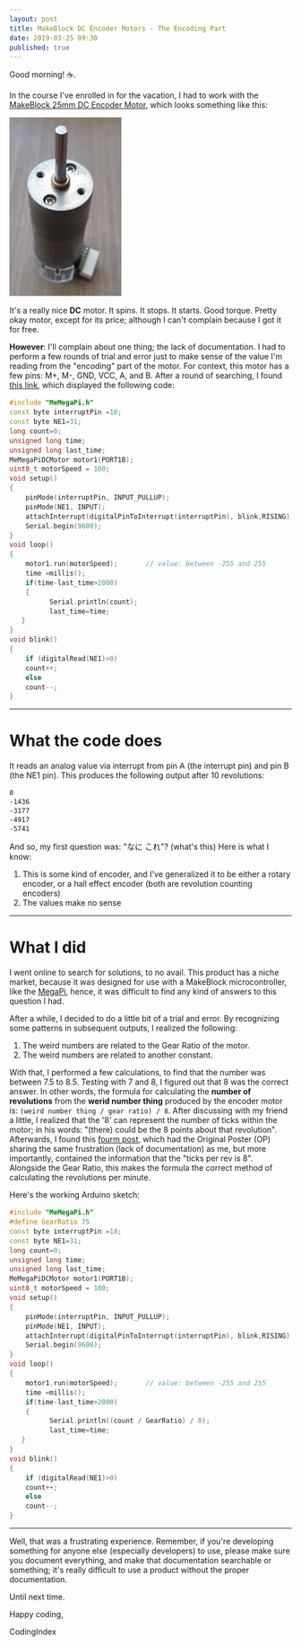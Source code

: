 ```yaml
---
layout: post
title: MakeBlock DC Encoder Motors - The Encoding Part
date: 2019-03-25 09:30
published: true
---
```


Good morning! :coffee:.

In the course I've enrolled in for the vacation, I had to work with the [MakeBlock 25mm DC Encoder Motor](http://www.robotpark.com/DC-Encoder-Motor-Pack-25mm-Makeblock-En), which looks something like this:

<img src="/images/20190325_1.jpg" width="200px" alt="The 25mm DC Encoder Motor"/>

It's a really nice **DC** motor. It spins. It stops. It starts. Good torque. Pretty okay motor, except for its price; although I can't complain because I got it for free.

**However**: I'll complain about one thing; the lack of documentation. I had to perform a few rounds of trial and error just to make sense of the value I'm reading from the "encoding" part of the motor. For context, this motor has a few pins: M+, M-, GND, VCC, A, and B. After a round of searching, I found [this link](http://learn.makeblock.com/ultimate2-arduino-programming/), which displayed the following code:
```cpp
#include "MeMegaPi.h"
const byte interruptPin =18;    
const byte NE1=31;                 
long count=0;
unsigned long time;
unsigned long last_time;
MeMegaPiDCMotor motor1(PORT1B);   
uint8_t motorSpeed = 100;
void setup()
{
    pinMode(interruptPin, INPUT_PULLUP);
    pinMode(NE1, INPUT);
    attachInterrupt(digitalPinToInterrupt(interruptPin), blink,RISING);   
    Serial.begin(9600);   
}
void loop()
{
    motor1.run(motorSpeed);       // value: between -255 and 255
    time =millis(); 
    if(time-last_time>2000)    
    {
          Serial.println(count);
          last_time=time;
   }
}
void blink()
{
    if (digitalRead(NE1)>0)   
    count++;
    else
    count--;
}
```

---

# What the code does
It reads an analog value via interrupt from pin A (the interrupt pin) and pin B (the NE1 pin). This produces the following output after 10 revolutions:
```
0
-1436
-3177
-4917
-5741
```

And so, my first question was: "なに これ"? (what's this) 
Here is what I know:

1. This is some kind of encoder, and I've generalized it to be either a rotary encoder, or a hall effect encoder (both are revolution counting encoders)
2. The values make no sense

---

# What I did
I went online to search for solutions, to no avail. This product has a niche market, because it was designed for use with a MakeBlock microcontroller, like the [MegaPi](http://learn.makeblock.com/en/megapi/), hence, it was difficult to find any kind of answers to this question I had.

After a while, I decided to do a little bit of a trial and error. By recognizing some patterns in subsequent outputs, I realized the following:

1. The weird numbers are related to the Gear Ratio of the motor.
2. The weird numbers are related to another constant.

With that, I performed a few calculations, to find that the number was between 7.5 to 8.5. Testing with 7 and 8, I figured out that 8 was the correct answer. In other words, the formula for calculating the **number of revolutions** from the **werid number thing** produced by the encoder motor is: `(weird number thing / gear ratio) / 8`. After discussing with my friend a little, I realized that the '8' can represent the number of ticks within the motor; in his words: "(there) could be the 8 points about that revolution". Afterwards, I found this [fourm post](https://forum.makeblock.com/t/information-about-25mm-dc-encoder-motor/10791/3), which had the Original Poster (OP) sharing the same frustration (lack of documentation) as me, but more importantly, contained the information that the "ticks per rev is 8". Alongside the Gear Ratio, this makes the formula the correct method of calculating the revolutions per minute.

Here's the working Arduino sketch:
```cpp
#include "MeMegaPi.h"
#define GearRatio 75
const byte interruptPin =18;    
const byte NE1=31;                 
long count=0;
unsigned long time;
unsigned long last_time;
MeMegaPiDCMotor motor1(PORT1B);   
uint8_t motorSpeed = 100;
void setup()
{
    pinMode(interruptPin, INPUT_PULLUP);
    pinMode(NE1, INPUT);
    attachInterrupt(digitalPinToInterrupt(interruptPin), blink,RISING);   
    Serial.begin(9600);   
}
void loop()
{
    motor1.run(motorSpeed);       // value: between -255 and 255
    time =millis(); 
    if(time-last_time>2000)    
    {
          Serial.println((count / GearRatio) / 8);
          last_time=time;
   }
}
void blink()
{
    if (digitalRead(NE1)>0)   
    count++;
    else
    count--;
}
```

---

Well, that was a frustrating experience. Remember, if you're developing something for anyone else (especially developers) to use, please make sure you document everything, and make that documentation searchable or something; it's really difficult to use a product without the proper documentation.

Until next time.

Happy coding,

CodingIndex

